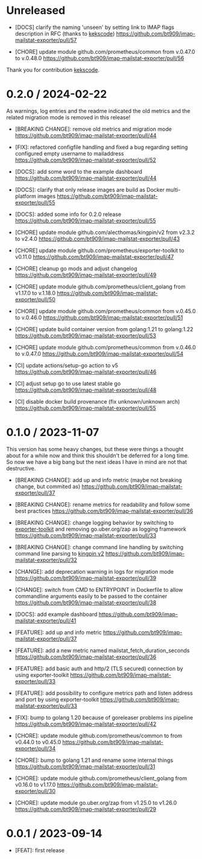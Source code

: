 # Unreleased

* [DOCS] clarify the naming 'unseen' by setting link to IMAP flags description in RFC (thanks to [kekscode](https://github.com/kekscode)) https://github.com/bt909/imap-mailstat-exporter/pull/57

* [CHORE] update module github.com/prometheus/common from v.0.47.0 to v.0.48.0 https://github.com/bt909/imap-mailstat-exporter/pull/56

Thank you for contribution [kekscode](https://github.com/kekscode).

# 0.2.0 / 2024-02-22

As warnings, log entries and the readme indicated the old metrics and the related migration mode is removed in this release!

* [BREAKING CHANGE]: remove old metrics and migration mode https://github.com/bt909/imap-mailstat-exporter/pull/44

* [FIX]: refactored configfile handling and fixed a bug regarding setting configured empty username to mailaddress https://github.com/bt909/imap-mailstat-exporter/pull/52

* [DOCS]: add some word to the example dashboard https://github.com/bt909/imap-mailstat-exporter/pull/44
* [DOCS]: clarify that only release images are build as Docker multi-platform images https://github.com/bt909/imap-mailstat-exporter/pull/55
* [DOCS]: added some info for 0.2.0 release https://github.com/bt909/imap-mailstat-exporter/pull/55

* [CHORE] update module github.com/alecthomas/kingpin/v2 from v2.3.2 to v2.4.0 https://github.com/bt909/imap-mailstat-exporter/pull/43
* [CHORE] update module github.com/prometheus/exporter-toolkit to v0.11.0 https://github.com/bt909/imap-mailstat-exporter/pull/47
* [CHORE] cleanup go mods and adjust changelog https://github.com/bt909/imap-mailstat-exporter/pull/49
* [CHORE] update module github.com/prometheus/client_golang from v1.17.0 to v.1.18.0 https://github.com/bt909/imap-mailstat-exporter/pull/50
* [CHORE] update module github.com/prometheus/common from v.0.45.0 to v.0.46.0 https://github.com/bt909/imap-mailstat-exporter/pull/51
* [CHORE] update build container version from golang:1.21 to golang:1.22 https://github.com/bt909/imap-mailstat-exporter/pull/53
* [CHORE] update module github.com/prometheus/common from v.0.46.0 to v.0.47.0 https://github.com/bt909/imap-mailstat-exporter/pull/54

* [CI] update actions/setup-go action to v5 https://github.com/bt909/imap-mailstat-exporter/pull/46
* [CI] adjust setup go to use latest stable go https://github.com/bt909/imap-mailstat-exporter/pull/48
* [CI] disable docker build provenance (fix unknown/unknown arch) https://github.com/bt909/imap-mailstat-exporter/pull/55

# 0.1.0 / 2023-11-07

This version has some heavy changes, but these were things a thought about for a while now and think this shouldn't be deferred for a long time. So now we have a big bang but the next ideas I have in mind are not that destructive.

* [BREAKING CHANGE]: add up and info metric (maybe not breaking change, but commited as) https://github.com/bt909/imap-mailstat-exporter/pull/37
* [BREAKING CHANGE]: rename metrics for readability and follow some best practices https://github.com/bt909/imap-mailstat-exporter/pull/36
* [BREAKING CHANGE]: change logging behavior by switching to [exporter-toolkit](https://github.com/prometheus/exporter-toolkit) and removing go.uber.org/zap as logging framework https://github.com/bt909/imap-mailstat-exporter/pull/33
* [BREAKING CHANGE]: change command line handling by switching command line parsing to [kingpin v2](https://github.com/alecthomas/kingpin) https://github.com/bt909/imap-mailstat-exporter/pull/32

* [CHANGE]: add deprecation warning in logs for migration mode https://github.com/bt909/imap-mailstat-exporter/pull/39
* [CHANGE]: switch from CMD to ENTRYPOINT in Dockerfile to allow commandline arguments easily to be passed to the container https://github.com/bt909/imap-mailstat-exporter/pull/38

* [DOCS]: add example dashboard https://github.com/bt909/imap-mailstat-exporter/pull/41

* [FEATURE]: add up and info metric https://github.com/bt909/imap-mailstat-exporter/pull/37
* [FEATURE]: add a new metric named mailstat_fetch_duration_seconds https://github.com/bt909/imap-mailstat-exporter/pull/36
* [FEATURE]: add basic auth and http/2 (TLS secured) connection by using exporter-toolkit https://github.com/bt909/imap-mailstat-exporter/pull/33
* [FEATURE]: add possibility to configure metrics path and listen address and port by using exporter-toolkit https://github.com/bt909/imap-mailstat-exporter/pull/33

* [FIX]: bump to golang 1.20 because of goreleaser problems ins pipeline https://github.com/bt909/imap-mailstat-exporter/pull/42

* [CHORE]: update module github.com/prometheus/common to from v0.44.0 to v0.45.0 https://github.com/bt909/imap-mailstat-exporter/pull/34
* [CHORE]: bump to golang 1.21 and rename some internal things https://github.com/bt909/imap-mailstat-exporter/pull/31
* [CHORE]: update module github.com/prometheus/client_golang from v0.16.0 to v1.17.0 https://github.com/bt909/imap-mailstat-exporter/pull/30
* [CHORE]: update module go.uber.org/zap from v1.25.0 to v1.26.0 https://github.com/bt909/imap-mailstat-exporter/pull/29

# 0.0.1 / 2023-09-14

* [FEAT]: first release
